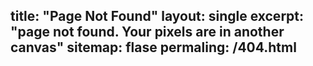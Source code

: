title: "Page Not Found"
layout: single
excerpt: "page not found. Your pixels are in another canvas"
sitemap: flase 
permaling: /404.html
---
